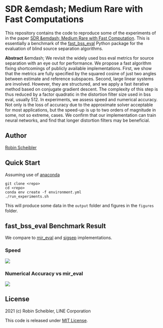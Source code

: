 SDR &emdash; Medium Rare with Fast Computations
===============================================

This repository contains the code to reproduce some of the experiments of
in the paper [SDR &emdash; Medium Rare with Fast Computation](arxiv_link).
This is essentially a benchmark of the
[fast\_bss\_eval](https://github.com/fakufaku/fast_bss_eval) Python package for
the evaluation of blind source separation algorithms.

**Abstract** &emdash; We revisit the widely used bss eval metrics for source
separation with an eye out for performance. We propose a fast algorithm fixing
shortcomings of publicly available implementations. First, we show that the
metrics are fully specified by the squared cosine of just two angles between
estimate and reference subspaces. Second, large linear systems are involved.
However, they are structured, and we apply a fast iterative method based on
conjugate gradient descent. The complexity of this step is thus reduced by a
factor quadratic in the distortion filter size used in bss eval, usually 512.
In experiments, we assess speed and numerical accuracy. Not only is the loss of
accuracy due to the approximate solver acceptable for most applications, but
the speed-up is up to two orders of magnitude in some, not so extreme, cases.
We confirm that our implementation can train neural networks, and find that
longer distortion filters may be beneficial.

Author
------

[Robin Scheibler](mailto:robin[dot]scheibler[at]linecorp.com)

Quick Start
-----------

Assuming use of [anaconda](https://www.anaconda.com/products/individual)

```
git clone <repo>
cd <repo>
conda env create -f environment.yml
./run_experiments.sh
```

This will produce some data in the `output` folder and figures in the `figures` folder.

fast\_bss\_eval Benchmark Result
--------------------------------

We compare to [mir\_eval](https://github.com/craffel/mir_eval) and [sigsep](https://github.com/sigsep/bsseval) implementations.

### Speed

<img src="./figures/channels_vs_runtime.pdf">

### Numerical Accuracy vs mir\_eval

<img src="./figures/metric_vs_error.pdf">

License
-------

2021 (c) Robin Scheibler, LINE Corporation

This code is released under [MIT License](https://opensource.org/licenses/MIT).
